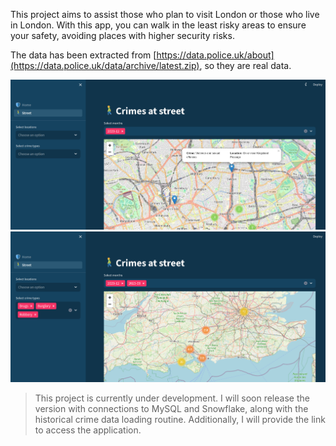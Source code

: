 This project aims to assist those who plan to visit London or those who live in London. With this app, you can walk in the least risky areas to ensure your safety, avoiding places with higher security risks.

The data has been extracted from [https://data.police.uk/about](https://data.police.uk/data/archive/latest.zip), so they are real data.

![Page Street](page_street.png)
![Page Street Crimes Selected](page_street_crimes_selected.png)

> This project is currently under development. I will soon release the version with connections to MySQL and Snowflake, along with the historical crime data loading routine. Additionally, I will provide the link to access the application.
